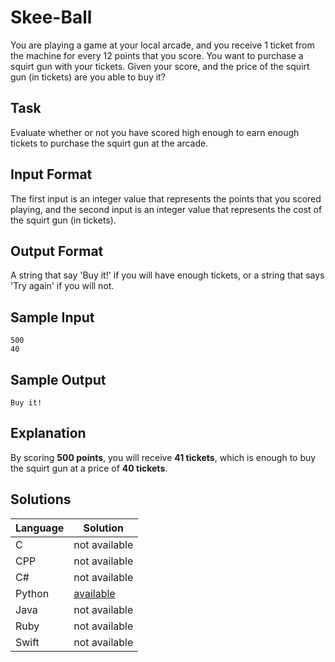 # Skee-Ball
You are playing a game at your local arcade, and you receive 1 ticket from the machine for every 12 points that you score. You want to purchase a squirt gun with your tickets. Given your score, and the price of the squirt gun (in tickets) are you able to buy it?

## Task
Evaluate whether or not you have scored high enough to earn enough tickets to purchase the squirt gun at the arcade.

## Input Format
The first input is an integer value that represents the points that you scored playing, and the second input is an integer value that represents the cost of the squirt gun (in tickets).

## Output Format
A string that say 'Buy it!' if you will have enough tickets, or a string that says 'Try again' if you will not.

## Sample Input
```
500
40
```

## Sample Output
```
Buy it!
```

## Explanation
By scoring **500 points**, you will receive **41 tickets**, which is enough to buy the squirt gun at a price of **40 tickets**.

## Solutions

Language | Solution
---------|---------
C | not available
CPP | not available
C# | not available
Python | [available](https://raw.githubusercontent.com/chankruze/challenges/master/sololearn/Skee-Ball/Skee-Ball.py)
Java | not available
Ruby | not available
Swift | not available